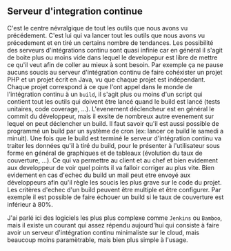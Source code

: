 ## Serveur d'integration continue

C'est le centre névralgique de tout les outils que nous avons vu précédement. C'est lui qui va lancer tout les outils que nous avons vu précedement et en tiré un certains nombre de tendances. Les possibilité des serveurs d'intégrations continu sont quasi infinie car en général il s'agit de boite plus ou moins vide dans lequel le developepur est libre de mettre ce qu'il veut afin de coller au mieux à sont besoin. Par exemple ça ne pause aucuns soucis au serveur d'intégration continu de faire cohéxister un projet PHP et un projet écrit en Java, vu que chaque projet est indépendant. Chaque projet correspond à ce que l'ont appel dans le monde de l'intégration continu à un ``build``, il s'agit plus ou moins d'un script qui contient tout les outils qui doivent être lancé quand le build est lancé (tests unitaires, code coverage, ...). L'evenement déclencheur est en général le commit du développeur, mais il exsite de nombreux autre evenement sur lequel on peut déclencher un build. Il faut savoir qu'il est aussi possible de programmé un build par un système de cron (ex: lancer ce build le samedi a minuit). Une fois que le build est terminé le serveur d'intégration continu va traiter les données qu'il à tiré du build, pour le présenter à l'utilisateur sous forme en général de graphiques et de tableaux (évolution du taux de couverture, ...). Ce qui va permettre au client et au chef et bien evidement aux developpeur de voir quel points il va falloir corriger au plus vite. Bien evidement en cas d'echec du build un mail  peut etre envoyé aux développeurs afin qu'il règle les soucis les plus grave sur le code du projet. Les critères d'echec d'un build peuvent être multiple et être configurer. Par exemple il est possible de faire échouer un build si le taux de couverture est inférieur à 80%.

J'ai parlé ici des logiciels les plus plus complexe comme ``Jenkins`` ou ``Bamboo``, mais il existe un courant qui assez répendu aujourd'hui qui consiste à faire avoir un serveur d'intégration continu minimaliste sur le cloud, mais beaucoup moins paramètrable, mais bien plus simple à l'usage.
